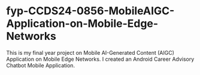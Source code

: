 # fyp-CCDS24-0856-MobileAIGC-Application-on-Mobile-Edge-Networks
This is my final year project on Mobile AI-Generated Content (AIGC) Application on Mobile Edge Networks. I created an Android Career Advisory Chatbot Mobile Application.
